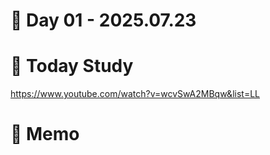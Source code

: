 # 📅 Day 01 - 2025.07.23

# 📝 Today Study
https://www.youtube.com/watch?v=wcvSwA2MBqw&list=LL

# 📝 Memo

